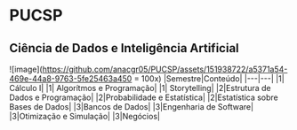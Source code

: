 # PUCSP
## Ciência de Dados e Inteligência Artificial
![image](https://github.com/anacgr05/PUCSP/assets/151938722/a5371a54-469e-44a8-9763-5fe25463a450 = 100x) 
|Semestre|Conteúdo|
|---|---|
|1|	Cálculo I|
|1|	Algorítmos e Programação|
|1| Storytelling|
|2|Estrutura de Dados e Programação|
|2|Probabilidade e Estatística|
|2|Estatística sobre Bases de Dados|
|3|Bancos de Dados|
|3|Engenharia de Software|
|3|Otimização e Simulação|
|3|Negócios|
